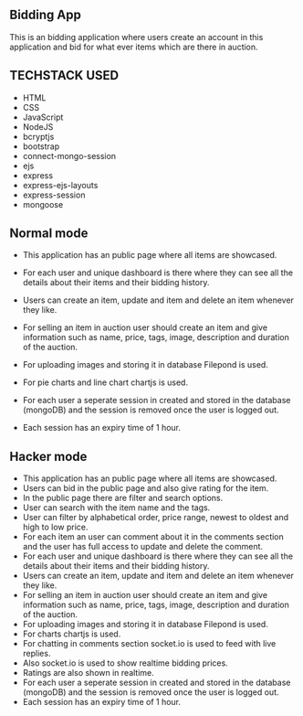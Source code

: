 
## Bidding App

This is an bidding application where users create an account in this application and bid for what ever items which are there in auction.


## TECHSTACK USED

- HTML
- CSS
- JavaScript
- NodeJS
- bcryptjs
- bootstrap
- connect-mongo-session
- ejs
- express
- express-ejs-layouts
- express-session
- mongoose


## Normal mode

- This application has an public page where all items are showcased.
- For each user and unique dashboard is there where they can see all the details about their items and their bidding history.

- Users can create an item, update and item and delete an item whenever they like.
- For selling an item in auction user should create an item and give information such as name, price, tags, image, description and duration of the auction.
      
- For uploading images and storing it in database Filepond is used.
- For pie charts and line chart chartjs is used.
- For each user a seperate session in created and stored in the database (mongoDB) and the session is removed once the user is logged out.
- Each session has an expiry time of 1 hour.


## Hacker mode
- This application has an public page where all items are showcased.
- Users can bid in the public page and also give rating for the item.
- In the public page there are filter and search options.
- User can search with the item name and the tags.
- User can filter by alphabetical order, price range, newest to oldest and high to low price.
- For each item an user can comment about it in the comments section and the user has full access to update and delete the comment.
- For each user and unique dashboard is there where they can see all the details about their items and their bidding history.
- Users can create an item, update and item and delete an item whenever they like.
- For selling an item in auction user should create an item and give information such as name, price, tags, image, description and duration of the auction.
- For uploading images and storing it in database Filepond is used.
- For charts chartjs is used.
- For chatting in comments section socket.io is used to feed with live replies.
- Also socket.io is used to show realtime bidding prices.
- Ratings are also shown in realtime.
- For each user a seperate session in created and stored in the database (mongoDB) and the session is removed once the user is logged out.
- Each session has an expiry time of 1 hour.

